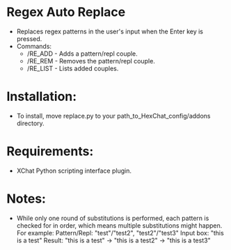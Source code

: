 Regex Auto Replace
================
* Replaces regex patterns in the user's input when the Enter key is pressed.
* Commands:
  * /RE_ADD <regex pattern> <replacement> - Adds a pattern/repl couple.
  * /RE_REM <index> - Removes the pattern/repl couple.
  * /RE_LIST - Lists added couples.

Installation:
=============
* To install, move replace.py to your path_to_HexChat_config/addons directory.

Requirements:
=============
* XChat Python scripting interface plugin.

Notes:
=========
* While only one round of substitutions is performed, each pattern is checked
  for in order, which means multiple substitutions might happen. For example:
    Pattern/Repl: "test"/"test2", "test2"/"test3"
    Input box: "this is a test"
    Result: "this is a test" -> "this is a test2" -> "this is a test3"
